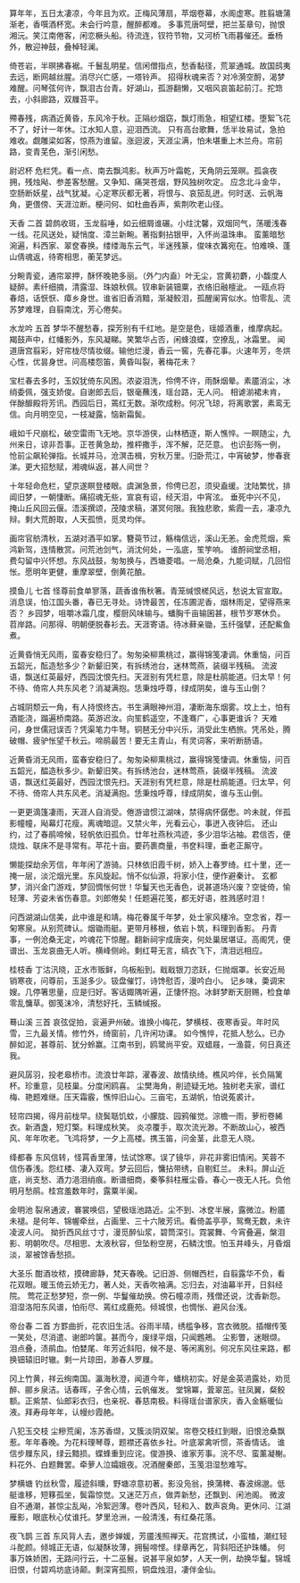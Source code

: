 <!-- { "loadSidebar": true } -->
算年年，五日太凄凉，今年且为欢。正梅风薄扇，苹烟卷幕，水阁虚寒。胜翦塘蒲渐老，香噀酒杯宽。未会行吟意，醒醉都难。
多事荒唐呵壁，把兰荃章句，抛恨湘沅。笑江南倦客，闲恋橛头船。待流连，钗符节物，又河桥飞雨暮催还。垂杨外，散迎神鼓，叠棹轻澜。

倚苍岩，半暝拂春裾。千鬟乱明星。信闲僧指点，愁香黏径，荒翠通城。故国鸱夷去远，断网越丝腥。消尽兴亡感，一塔铃声。
招得秋魂来否？对冷漪空酹，渴梦难醒。问琴弦何许，飘泪古台青。好湖山，孤游翻懒，又咽风哀笛起前汀。拕筇去，小斜廊路，双屧苔平。

殢春残，病酒近黄昏，东风冷于秋。正隔纱烟窈，飘灯雨急，相望红楼。堕絮飞花不了，好计一年休。江水知人意，迎泪西流。
只有高台歌舞，恁半妆易试，急拍难收。觑雕梁如客，惊燕为谁留。涨迴波，天涯尘满，怕未堪重上木兰舟。帘前路，变青芜色，渐引闲愁。 

尉迟杯
危栏凭。看一点、南去飘鸿影。秋声万叶霜乾，天角阴云笼暝。孤衾夜拥，残烛飐、参差客愁醒。又争知、痛哭苍烟，野风独树吹定。
应念北斗金华，空肠断妖星，战气犹凝。心定寒灰都无著，将恨与、哀笳乱迸。何时送、云帆海角，更偎傍、天涯泣断。梗问何、如杜曲呑声，紫荆吹老山径。 

天香    二首
碧鹧收斑，玉龙翦唾，如云细屑谁碾。小炷沈馨，双烟同气，荡暖浅春一线。花风送处，疑悄度、漳兰新畹。著指剩拈银甲，入怀尚温珠串。
蛮薰暗愁涴遍，料西家、翠奁春换。缕缕海东云气，半迷残篆，俊味衣篝宛在。怕难唤、蓬山倩魂返，待寄相思，蘅芜梦远。

分畹青瓷，通帘翠押，酥怀晚艳多丽。（外勹内盍）叶无尘，宫黄初麝，小馥度人疑醉。素纤细摘，清露湿、珠娘秋佩。钗串新装钿粟，衣络旧融檀泚。
一瓯点将春焙，话恹恹、瘴乡身世。谁省旧香消黯，渐凝鲛泪，孤醒阑宵似水。怕零乱、流苏梦难理，自翦南沈，芳心倦矣。 

水龙吟   五首
梦华不醒愁春，探芳别有千红地。是空是色，瑶姬酒重，维摩病起。羯鼓声中，红幡影外，东风凝睇。笑繁华占否，闲蜂浪蝶，空撩乱，冰霜里。
闻道唐宫翦彩，好帘栊尽情妆缀。输他烂漫，香云一窖，先春花事。火速年芳，冬烘心性，优昙身世。问高楼怨笛，黄昏叫裂，著梅花未？

宝栏春去多时，玉奴犹倚东风困。浓姿泪洗，伶俜不许，雨酥烟晕。素靥消尘，冰绡委佩，强支娇俊。自谢郎去后，银毫蘸浅，瑶台路，无人问。
相谑湔裙未肯，伴酴釄殿将芳讯。西园后日，蔫红无数。渐吹成粉。何况飞琼，将离歌罢，素鸾无信。向月明空见，一枝凝露，恼新霜鬓。

峨如千尺崩松，破空雷雨飞无地。京华游侠，山林栖逐，斯人憔悴。一瞑随尘，九州来日，谅非吾事。正苍黄急劫，推枰撒手，浑不解，茫茫意。
也识彭殇一例，怆前尘飙轮弹指。长城并马，沧溟击楫，穷秋万里。归卧荒江，中宵破梦，惨春衰涕。更大招愁赋，湘魂纵返，甚人间世？

十年轻命危栏，望京遂瞑登楼眼。虞渊急景，伶俜已忍，须臾盍缓。沈陆繁忧，排阊旧梦，一朝悽断。痛招魂无些，宣哀有诏，经天泪，中宵泫。
垂死中兴不见，掩山丘风回云偃。浯溪撰颂，茂陵求稿，湛冥何限。我独悲歌，紫霞一去，凄凉九辩。剩大荒酹取，人天孤愤，觅灵均伴。

画帘官舫清秋，五湖对酒平如掌。簪萸节过，觞梅信远，溪山无恙。金虎荒烟，紫鸿新驾，连情散赏。问荒池剑气，消沈何处，一泓底，笙竽响。
谁酹祠堂丞相，费勾留中兴怀想。东风战鼓，匆匆换与，西塘菱唱。一局沧桑，九能词赋，几回怊怅。愿明年更健，重摩翠壁，倒黄花酿。 

摸鱼儿     七首
怪尊前食单寥落，蔬香谁侑秋箸。青笼缄恨槎风远，愁说太官宣取。消息误，怕江国头番，春已无寻处。诗馋最苦，任冻圃泥香，烟林雨足，望得燕来否？
乡园梦，咀嚼冰霜几度，樱厨风味输与。蟠胸千亩输囷甚，根节岁寒休负。苕岸路。问那得、明朝便脱春衫去。天涯寄语。待冰藓亲锄，玉纤强擘，还配鮆鱼煮。

近黄昏悄无风雨，蛮春安稳归了。匆匆染柳熏桃过，赢得锦笺凄调。休重恼，问百五韶光，酝造愁多少？新颦旧笑，有拆绣池台，迷林莺燕，装缀半残稿。
流波语，飘送红英最好，西园沈恨先扫。天涯别有凭栏意，除是杜鹃能道。归太早！何不待、倚帘人共东风老？消凝满抱。恁秉烛呼尊，绿成阴矣，谁与玉山倒？

占城阴颓云一角，有人持恨终古。书生满眼神州泪，凄断海东烟雾。坟上土，怕有酒能浇，蹋遍桥南路。英游迟汝。向笙鹤遥空，不逢骞广，心事更谁诉？
天难问，身世儒冠误否？凭渠笔力牛弩。铜琶无分中兴乐，消受此生栖旅。凭吊处，腾破帽、疲驴怅望千秋云。啼鹃最苦！要无主青山，有灵词客，来听断肠语。

近黄昏消无风雨，蛮春安稳归了。匆匆染柳熏桃过，赢得锦笺悽调。休重恼，问百五韶光，醖造秋多少。新颦旧笑。有拆绣池台，迷林莺燕，装缀半残稿。
流波语，飘送红英最好，西园沈恨先扫。天涯别有凭栏意，除是杜鹃能道。归太早，何不待、倚帘人共东风老。消凝满抱。恁秉烛呼尊，绿成阴矣，谁与玉山倒。

一更更滴篷凄雨，天涯人自消受。倦游谙惯江湖味，禁得病怀僝僽。吟未就，伴孤影幢幢，飐幕灯花瘦。离魂暗逗。又禁火年，光看云心，事迸入夜钟后。
还山约，过了春鹃啼候，轻帆依旧孤负。廿年社燕秋鸿迹，多少泪华沾袖。君信否，便烧烛、联床不是寻常有。苹花十亩。要药裹商量，书奁料理，垂老正厮守。

懒能探劫余芳信，年年闲了游骑。只林依旧霞千树，娇入上春罗绮。红十里，还一掩一层，淡沱烟光里。东风旋起。悄不似仙源，将家小住，便作避秦计。
玄都梦，消兴金门游戏，梦回惆怅何世！华鬘天也无香色，说甚道场兴废？空徙倚，愉轻薄、芳姿未省伤春意。刘郎倦矣！任题遍花笺，都无好语，胜溅感时泪！

问西湖湖山信美，此中谁是和靖。梅花眷属千年梦，处士家风棲冷。空念省，荐一匊寒泉。从别荒碑认。烟锄雨艇。更带月移根，依岩卜筑，料理到香影。
丹青事，一例沧桑无定，吟魂花下惊醒。翻新祠宇成唐突，何处巢居堪证。高阁凭，便谱出、玉龙哀曲无人听。横峰侧岭。剩红萼无言，缟衣飞下，清泪远相应。 

桂枝香
丁沽汛晓，正水市贩鲜，乌板船到。戢戢银刀恣跃，仨抛烟罩。长安近局销寒夜，问尊前，玉涎多少。钑盘催饤，诗馋慰否，漫吟白小。
记乡味，羮调宋嫂。几停箸思量，应是归好。客话娵隅听遍，正悽怀抱。冰鲜梦断天厨赐，检食单零乱慵草。御笺沫冷，清愁好托，玉鳞缄报。 

蓦山溪    三首
哀弦促拍，衮遍尹州破。谁换小梅花，梦横枝、夜寒香妥。年时风雪，三九最关情。修竹外，绮窗前，几许闲功课。
如今憔悴，花抵人愁么。已办醉如泥，甚尊前、犹分蛉赢。江南书到，鸥鹭尚平安。双蜡屐，一渔蓑，何日真还我。

避风孱羽，投老皋桥市。流浪廿年踪，濯春波、故情纨绮。樵风吟伴，长负隔篱杯。珍重意，见枝巢。分度闲鸥喜。
尘樊海角，削迹疑无地。独树老夫家，谱红梅、艳题难继。压天霜霰，憔悴旧山心。三亩宅，五湖帆，怕说菟裘计。

轻帘四揭，得月前栊早。绕鬓聒饥蚊，小朦胧、园鸦催觉。淙檐一雨，萝桁卷絺衣。新酒盏，短灯檠。料理成秋笑。
炎凉覆手，取次流光渺。不断故山心，被西风、年年吹老。飞鸿将梦，一夕上高楼。携玉笛，问金茎，此意无人晓。 

绛都春
东风信转，怪罥香里薄，怯试馀寒。误了镜华，非花非雾旧情闲。芙蓉不信伤春浅。怨红楼、凄入双弯。梦云回后，慵拈带绣，自剔釭兰。
未料。屏山近底，尚支愁、酒力浥泪绡痕。断谱细商，秦筝斜柱雁尘昏。春心一夜无人托。负他明月愁鹃。桂宫羞数年时，露粟半阑。 

金明池
裂帛通波，褰裳唤侣，望极瑶池路近。尘不到、冰奁半展，露微泣。粉靥未褪。是何年、锦幄牵丝，占画里、三十六陂芳讯。看倚盖亭亭，鸳鸯无数，未许凌波人问。
拗折西风丝寸寸，漫觅醉仙浆，碧筒深引。霓裳舞、今宵叠遍，槃泪影、明朝吹尽。尽相思、太液秋容，但坠粉空房，石鳞沈恨。怕玉井峰头，月昏烟淡，翠被馀香愁损。 

大圣乐
酣酒妆秾，摸碑廊静，梵天春晚。记旧游、侧帽西栏，自翦露华不负，看花双眼。暖玉倚云娇无力，著人处，天香吹袖满。忘归去，对油幕半开，日斜经院。
莺花正愁梦短，奈一例、华鬘催劫换。傍石幢凉雨，残僧还说，沈香新怨。泪湿洛阳东风谱，怕衔尽、蔫红成鹿苑。倾城恨，也惆怅、避风台浅。 

帝台春    二首
方罫曲折，花农旧生活。谷雨半晴，绣槛争移，宫衣微脱。插帽传笺一笑处，尽消遣、谢郎吟箧。甚而今，废绿平烟，只闻鶗鴂。
尘影瞥，迷眼缬。泪点叠，渍鹃血。怕婪尾、年芳近斜阳，候不是、等闲离别。何况东风往来路，都换钿辕旧时辙。剩一片琼田，渺春人罗屧。

冈上竹黄，祥云绚南国。瀛海秋澄，闻道今年，蟠桃初实。好是金英浥露处，劝觅醉、郦乡泉洁。话春晖，子舍心情，云帆催发。
堂锦冪，萓翠茁。驻凤翼，粲鲛额。正紫禁、仙郎彩衣归，也亲祝、春慈南极。料得瑶台谱家庆，香入金觞暖仙液。拜寿母年年，认幔纱霞赩。 

八犯玉交枝
尘糝荒阑，冻苏香缬，又簇淡阴双架。帘卷交枝红到眼，旧恨沧桑飘惹。年年春晚。为花料理琴尊，题襟还喜依乡社。叶底翠禽听惯，茶香情话。
谁信步屧东风，绿云黯损。蝶蜂重到应诧。俊游换、谁家芳事。浣不尽、蛮薰凝榭。料花外、白题舞罢。牵萝人泣孀娥夜。况酒醒秦郎，玉笺泪湿愁难写。 

梦横塘
钓丝秋雪，履迹斜曛，野塘凉意初著。影没凫翁，换蒲稗、春波绵邈。低艇谁移，短簃孤坐，鬓霜惊觉。又迷茫万点，做弄新愁，还飘到、闲池阁。
微波自不通潮，甚惊尘乱飐，冷絮迥薄。卷叶西风，轻和入、数声哀角。更休问、江湖雁影，眼底秋心仗谁托。梦里沧洲，一般清浅，有红桑花落。 

夜飞鹊    三首
东风背人去，邀步婵媛，芳靥浅照禅天。花宫携试，小蛮榼，潮红轻斗酡颜。倾城正无语，似凝酥妆薄，拥髻啼悭。绿章再乞，背斜阳还护珠幡。
何事万姝娇困，无路问行云，十二巫鬟。说甚平泉如梦，人天一例，劫换华鬘。锦城旧恨，付碧鸡坊底诗颠。剩深宵孤照，铜盘烛泪，凄伴金仙。

